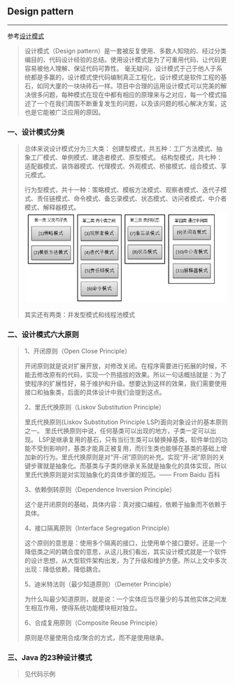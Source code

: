 ## Design pattern
---
 参考[设计模式](https://blog.csdn.net/linlzk/article/details/39003551)
> 设计模式（Design pattern）是一套被反复使用、多数人知晓的、经过分类编目的、代码设计经验的总结。使用设计模式是为了可重用代码、让代码更容易被他人理解、保证代码可靠性。 毫无疑问，设计模式于己于他人于系统都是多赢的，设计模式使代码编制真正工程化，设计模式是软件工程的基石，如同大厦的一块块砖石一样。项目中合理的运用设计模式可以完美的解决很多问题，每种模式在现在中都有相应的原理来与之对应，每一个模式描述了一个在我们周围不断重复发生的问题，以及该问题的核心解决方案，这也是它能被广泛应用的原因。
 

### 一、设计模式分类

> 总体来说设计模式分为三大类：
> 创建型模式，共五种：工厂方法模式、抽象工厂模式、单例模式、建造者模式、原型模式。
> 结构型模式，共七种：适配器模式、装饰器模式、代理模式、外观模式、桥接模式、组合模式、享元模式。
>
> 行为型模式，共十一种：策略模式、模板方法模式、观察者模式、迭代子模式、责任链模式、命令模式、备忘录模式、状态模式、访问者模式、中介者模式、解释器模式。
  ![行为型模式](pic/behavioralPattern.png)
>  
> 其实还有两类：并发型模式和线程池模式

### 二、设计模式六大原则
> 1、开闭原则（Open Close Principle）
> 
>  开闭原则就是说对扩展开放，对修改关闭。在程序需要进行拓展的时候，不能去修改原有的代码，实现一个热插拔的效果。所以一句话概括就是：为了使程序的扩展性好，易于维护和升级。想要达到这样的效果，我们需要使用接口和抽象类，后面的具体设计中我们会提到这点。
> 
>  2、里氏代换原则（Liskov Substitution Principle）
> 
>  里氏代换原则(Liskov Substitution Principle LSP)面向对象设计的基本原则之一。 里氏代换原则中说，任何基类可以出现的地方，子类一定可以出现。 LSP是继承复用的基石，只有当衍生类可以替换掉基类，软件单位的功能不受到影响时，基类才能真正被复用，而衍生类也能够在基类的基础上增加新的行为。里氏代换原则是对“开-闭”原则的补充。实现“开-闭”原则的关键步骤就是抽象化。而基类与子类的继承关系就是抽象化的具体实现，所以里氏代换原则是对实现抽象化的具体步骤的规范。—— From Baidu 百科
>  
>  3、依赖倒转原则（Dependence Inversion Principle）
>  
>  这个是开闭原则的基础，具体内容：真对接口编程，依赖于抽象而不依赖于具体。
>  
>  4、接口隔离原则（Interface Segregation Principle）
> 
>  这个原则的意思是：使用多个隔离的接口，比使用单个接口要好。还是一个降低类之间的耦合度的意思，从这儿我们看出，其实设计模式就是一个软件的设计思想，从大型软件架构出发，为了升级和维护方便。所以上文中多次出现：降低依赖，降低耦合。
>  
>  5、迪米特法则（最少知道原则）（Demeter Principle）
>  
>  为什么叫最少知道原则，就是说：一个实体应当尽量少的与其他实体之间发生相互作用，使得系统功能模块相对独立。
>  
>  6、合成复用原则（Composite Reuse Principle）
>  
>  原则是尽量使用合成/聚合的方式，而不是使用继承。

### 三、Java 的23种设计模式

>    见代码示例
